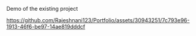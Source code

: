 Demo of the existing project

https://github.com/Rajeshnani123/Portfolio/assets/30943251/7c793e96-1913-46f6-be97-14ae819dddcf

